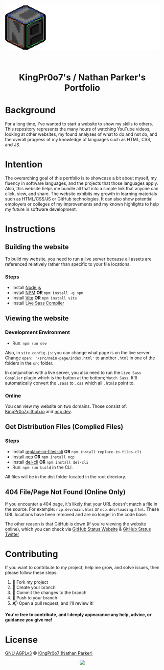 <p align="center"><a href="https://ncp.dev" target="_blank"><img src="images/branding/ncp-logo.png?raw=true alt="Nathan Parker's logo"></a></p>

<br>

<h1 align="center">KingPr0o7's / Nathan Parker's Portfolio</h1>

# Background
For a long time, I've wanted to start a website to show my skills to others. This repository represents the many hours of watching YouTube videos, looking at other websites, my found analyses of what to do and not do, and the overall progress of my knowledge of languages such as HTML, CSS, and JS. 

# Intention
The overarching goal of this portfolio is to showcase a bit about myself, my fluency in software languages, and the projects that those languages apply. Also, this website helps me bundle all that into a simple link that anyone can click, view, and share. The website exhibits my growth in learning materials such as HTML/CSS/JS or GitHub technologies. It can also show potential employers or colleges of my improvements and my known highlights to help my future in software development. 

# Instructions

## Building the website
To build my website, you need to run a live server because all assets are referenced relatively rather than specific to your file locations.

### Steps
- Install [Node.js](https://nodejs.org/en/)
- Install [NPM](https://docs.npmjs.com/downloading-and-installing-node-js-and-npm) **OR** `npm install -g npm`
- Install [Vite](https://vitejs.dev/guide/) **OR** `npm install vite` 
- Install [Live Sass Compiler](https://marketplace.visualstudio.com/items?itemName=ritwickdey.live-sass)
## Viewing the website

### Development Environment
- Run: `npm run dev`

Also, in `vite.config.js`: you can change what page is on the live server. Change `open: '/src/main-page/index.html'` to another `.html` in one of the folders in the `src` folder. 

In conjunction with a live server, you also need to run the `Live Sass Complier` plugin which is the button at the bottom; `Watch Sass`. It'll automatically convert the `.sass` to `.css` which all `.html`s point to.

### Online
You can view my website on two domains. Those consist of: [KingPr0o7.github.io](https://KingPr0o7.github.io) and [ncp.dev](https://ncp.dev).

## Get Distribution Files (Complied Files)

### Steps
- Install [replace-in-files-cli](https://www.npmjs.com/package/replace-in-files-cli) **OR** `npm install replace-in-files-cli`
- Install [ncp](https://www.npmjs.com/package/ncp) **OR** `npm install ncp`
- Install [del-cli](https://www.npmjs.com/package/del-cli) **OR** `npm install del-cli`
- Run: `npm run build` in the CLI.

All files will be in the dist folder located in the root directory.

## 404 File/Page Not Found (Online Only)
If you encounter a 404 page, it's likely that your URL doesn't match a file in the source. For example: `ncp.dev/main.html` or `ncp.dev/loading.html`. These URL locations have been removed and are no longer in the code base.

The other reason is that GitHub is down (If you're viewing the website online), which you can check via [GitHub Status Website](https://www.githubstatus.com/) & [GitHub Status Twitter](https://twitter.com/githubstatus)

# Contributing
If you want to contribute to my project, help me grow, and solve issues, then please follow these steps:
1. 🍴 Fork my project
2. 🌿 Create your branch
3. 📌 Commit the changes to the branch
4. 💪 Push to your branch
5. 📬 Open a pull request, and I'll review it!

__You're free to contribute, and I deeply appearance any help, advice, or guidance you give me!__

# License 
[GNU AGPLv3](https://github.com/KingPr0o7/KingPr0o7.github.io/blob/main/LICENSE) © [KingPr0o7 (Nathan Parker)](https://github.com/KingPr0o7)

<p align="center"><img src="images/branding/Nathan Parker.png?raw=true alt="Nathan Parker"></p>                                                                 
